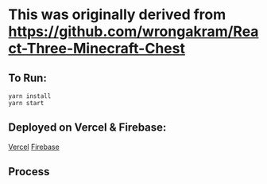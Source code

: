 # This was originally derived from https://github.com/wrongakram/React-Three-Minecraft-Chest

## To Run:
    yarn install
    yarn start

## Deployed on Vercel & Firebase:

[Vercel](https://three-js-sample-tau.vercel.app/)
[Firebase](https://threejs-sample-minecraft.web.app/)

## Process


